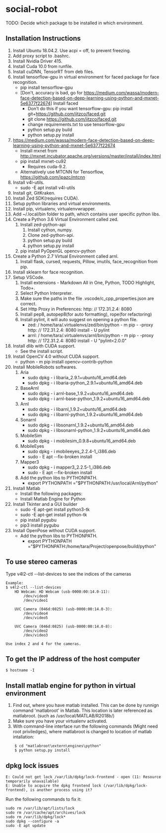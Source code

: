 # social-robot
TODO: Decide which package to be installed in which environment.
## Installation Instructions
1. Install Ubuntu 18.04.2. Use acpi = off, to prevent freezing.
2. Add proxy script to .bashrc.
3. Install Nvidia Driver 415.
4. Install Cuda 10.0 from runfile.
5. Install cuDNN, TensorRT from deb files.
6. Install tensorflow-gpu in virtual environment for faced package for face recognition.
   - pip install tensorflow-gpu
   - [Don't, accuracy is bad, go for https://medium.com/wassa/modern-face-detection-based-on-deep-learning-using-python-and-mxnet-5e6377f22674] Install faced
     - Don't do this if you want tensorflow-gpu: pip install git+https://github.com/iitzco/faced.git
     - git clone https://github.com/iitzco/faced.git
     - change requirements.txt to use tensorflow-gpu
     - python setup.py build
     - python setup.py install
7. https://medium.com/wassa/modern-face-detection-based-on-deep-learning-using-python-and-mxnet-5e6377f22674
   - Install mxnet from http://mxnet.incubator.apache.org/versions/master/install/index.html
   - pip install mxnet-cu92
     - Requires cuda-9.2.
   - Alternatively use MTCNN for Tensorflow, https://github.com/ipazc/mtcnn
8. Install v4l-utils.
   -  sudo -E apt install v4l-utils
9.  Install git, GitKraken.
10. Install Zed SDK(requires CUDA).
11. Setup python libraries and virtual environments.
   1. Install pip, virtualenv, virtualenvwrapper.
   2. Add ~/.local/bin folder to path, which contains user specific python libs.
   3. Create a Python 3.6 Virtual Environment called zed. 
      1. Install zed-python-api
         1. Install cython, numpy.
         2. Clone zed-python-api.
         3. python setup.py build
         4. python setup.py install
      2. pip install PyOpenGL opencv-python
   4. Create a Python 2.7 Virtual Environment called arnl.
      1. Install flask, cursed, requests, Pillow, imutils, face_recognition from pip.
   5. Install sklearn for face recognition.
12. Setup VSCode.
    1. Install extensions - Markdown All in One, Python, TODO Highlight, Todo+.
    2. Select Python Interpreter.
    3. Make sure the paths in the file .vscode/c_cpp_properties.json are correct.
    4. Set Http Proxy in Preferences: http: // 172.31.2.4: 8080
    5. Install pep8, autopep8(for auto formatting), rope(for refactoring)
    6. Install pylint, it will auto suggest on opening a python file.
        - zed: / home/tara/.virtualenvs/zed/bin/python - m pip - -proxy http: // 172.31.2.4: 8080 install - U pylint
        - arnl: / home/tara/.virtualenvs/arnl/bin/python - m pip - -proxy http: // 172.31.2.4: 8080 install - U "pylint<2.0.0"
13. Install dlib with CUDA support.
    -  See the install script.
14. Install OpenCV 4.0 without CUDA support.
    - python - m pip install opencv-contrib-python
15. Install MobileRobots softwares.
    1.  Aria
        -  sudo dpkg - i libaria_2.9.1+ubuntu16_amd64.deb
        -  sudo dpkg - i libaria-python_2.9.1+ubuntu16_amd64.deb
    2.  BaseArnl
        -  sudo dpkg - i arnl-base_1.9.2+ubuntu16_amd64.deb 
        -  sudo dpkg - i arnl-base-python_1.9.2+ubuntu16_amd64.deb
    3.  Arnl
        -  sudo dpkg - i libarnl_1.9.2+ubuntu16_amd64.deb 
        -  sudo dpkg - i libarnl-python_1.9.2+ubuntu16_amd64.deb
    4.  Sonarnl
        -  sudo dpkg - i libsonarnl_1.9.2+ubuntu16_amd64.deb
        -  sudo dpkg - i libsonarnl-python_1.9.2+ubuntu16_amd64.deb 
    5.  MobileSim
        -  sudo dpkg - i mobilesim_0.9.8+ubuntu16_amd64.deb
    6.  MobileEyes
        -  sudo dpkg - i mobileeyes_2.2.4-1_i386.deb
        -  sudo - E apt --fix-broken install
    7.  Mapper3
        -  sudo dpkg - i mapper3_2.2.5-1_i386.deb
        -  sudo - E apt --fix-broken install
    8.  Add the python libs to PYTHONPATH.
        - export PYTHONPATH ="$PYTHONPATH:/usr/local/Arnl/python"
16. Install Matlab
    - Install the following packages: 
    - Install Matlab Engine for Python
17. Install Tkinter and a GUI builder
    - sudo -E apt-get install python3-tk
    - sudo -E apt-get install python-tk
    - pip install pygubu
    - pip3 install pygubu
18. Install OpenPose without CUDA support.
    - Add the python libs to PYTHONPATH.
        - export PYTHONPATH ="$PYTHONPATH:/home/tara/Project/openpose/build/python" 

## To use stereo cameras
Type v4l2-ctl --list-devices to see the indices of the cameras
    
    Example:
    $ v4l2-ctl --list-devices
        HD Webcam: HD Webcam (usb-0000:00:14.0-11):
            /dev/video0
            /dev/video1

        UVC Camera (046d:0825) (usb-0000:00:14.0-3):
            /dev/video4
            /dev/video5

        UVC Camera (046d:0825) (usb-0000:00:14.0-8):
            /dev/video2
            /dev/video3

    Use index 2 and 4 for the cameras.

## To get the IP address of the host computer
    $ hostname -I
    
## Install matlab engine for python in virtual environment
1. Find out, where you have matlab installed. This can be done by runnign command 'matlabroot' in Matlab. This location is later referenced as matlabroot. (such  as /usr/local/MATLAB/R2018b/)
2. Make sure you have your virtualenv activated.
3. With command-line interface run the following commands (Might need root priviledges), where matlabroot is changed to location of matlab intallation:
```
    $ cd "matlabroot\extern\engines\python"
    $ python setup.py install
```

## dpkg lock issues
```
E: Could not get lock /var/lib/dpkg/lock-frontend - open (11: Resource temporarily unavailable)
E: Unable to acquire the dpkg frontend lock (/var/lib/dpkg/lock-frontend), is another process using it?
```
Run the following commands to fix it:
```
sudo rm /var/lib/apt/lists/lock
sudo rm /var/cache/apt/archives/lock
sudo rm /var/lib/dpkg/lock*
sudo dpkg --configure -a
sudo -E apt update
```